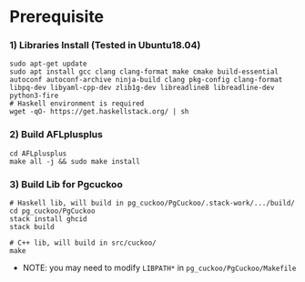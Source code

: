 # Prerequisite
### 1) Libraries Install (Tested in Ubuntu18.04)
``` shell
sudo apt-get update
sudo apt install gcc clang clang-format make cmake build-essential autoconf autoconf-archive ninja-build clang pkg-config clang-format libpq-dev libyaml-cpp-dev zlib1g-dev libreadline8 libreadline-dev python3-fire
# Haskell environment is required 
wget -qO- https://get.haskellstack.org/ | sh
```
### 2) Build AFLplusplus
``` shell
cd AFLplusplus
make all -j && sudo make install
```
### 3) Build Lib for Pgcuckoo
``` shell
# Haskell lib, will build in pg_cuckoo/PgCuckoo/.stack-work/.../build/
cd pg_cuckoo/PgCuckoo 
stack install ghcid
stack build

# C++ lib, will build in src/cuckoo/
make
````
* NOTE: you may need to modify `LIBPATH*` in `pg_cuckoo/PgCuckoo/Makefile`